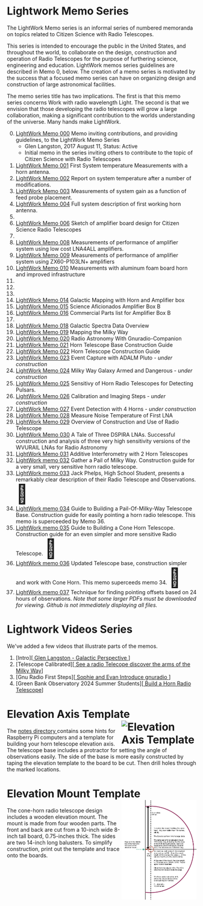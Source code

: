 # Lightwork Memo Series


The LightWork Memo series is an informal series of numbered memoranda on topics related to Citizen Science with Radio Telescopes.

This series is intended to encourage the public in the United States, and throughout the world, to collaborate on the design, construction and operation of Radio Telescopes for the purpose of furthering science, engineering and education. LightWork memos series guidelines are described in Memo 0, below. The creation of a memo series is motivated by the success that a focused memo series can have on organizing design and construction of large astronomical facilities.

The memo series title has two implications. The first is that this memo series concerns Work with radio wavelength Light. The second is that we envision that those developing the radio telescopes will grow a large collaboration, making a significant contribution to the worlds understanding of the universe. Many hands make LightWork.

0. [LightWork Memo 000](/memos/LightWorkMemo000-r3.pdf)  Memo inviting contributions, and providing guidelines, to the LightWork Memo Series
      * Glen Langston, 2017 August 11, Status: Active
      * Initial memo in the series inviting others to contribute to the topic of Citizen Science with Radio Telescopes
1. [LightWork Memo 001](/memos/LightWorkMemo001-01.pdf)  First System temperature Measurements with a horn antenna.
2. [LightWork Memo 002](/memos/LightWorkMemo002-r2.pdf)  Report on system temperature after a number of modifications.
3. [LightWork Memo 003](/memos/LightWorkMemo003-r2.pdf) Measurements of system gain as a function of feed probe placement.
4. [LightWork Memo 004](/memos/LightWorkMemo004-r3.pdf)  Full system description of first working horn antenna.
5.
6. [LightWork Memo 006](/memos/LightWorkMemo006-r6.pdf) Sketch of amplifier board design for Citizen Science Radio Telescopes
7.
8. [LightWork Memo 008](/memos/LightWorkMemo008-r1.pdf) Measurements of performance of amplifier system using low cost LNA4ALL amplifiers.
9. [LightWork Memo 009](/memos/LightWorkMemo009-r3.pdf)  Measurements of performance of amplifier system using ZX60-P103LN+ amplifiers
10. [LightWork Memo 010](/memos/LightWorkMemo010-4.pdf)  Measurements with aluminum foam board horn and improved infrastructure
11.
12.
13.
14. [LightWork Memo 014](/memos/LightWorkMemo014r9.pdf) Galactic Mapping with Horn and Amplifier box
15. [LightWork Memo 015](/memos/LightWorkMemo015-2.pdf) Science Aficionados Amplifier Box B
16. [LightWork Memo 016](/memos/LightWorkMemo016-1.pdf) Commercial Parts list for Amplifier Box B
17.
18. [LightWork Memo 018](/memos/LightWorkMemo018-r1.pdf) Galactic Spectra Data Overview
19. [LightWork Memo 019](/memos/LightWorkMemo019-r1.pdf) Mapping the Milky Way
20. [LightWork Memo 020](/memos/LightWorkMemo020-r3.pdf) Radio Astronomy With Gnuradio-Companion
21. [LightWork Memo 021](/memos/LightWorkMemo021-r6.pdf) Horn Telescope Base Construction Guide
22. [LightWork Memo 022](/memos/LightWorkMemo022-r13.pdf) Horn Telescope Construction Guide
23. [LightWork Memo 023](/memos/LightWorkMemo023-r2-EventCapture.pdf) Event Capture with ADALM Pluto - _under construction_
24. [LightWork Memo 024](/memos/LightWorkMemo024-r2-Armed.pdf) Milky Way Galaxy Armed and Dangerous - _under construction_
25. [LightWork Memo 025](/memos/LightWorkMemo025-r5-DetectingPulsars.pdf) Sensitivy of Horn Radio Telescopes for Detecting Pulsars.
26. [LightWork Memo 026](/memos/LightWorkMemo026-r2-CalibrateMaps.pdf) Calibration and Imaging Steps - _under construction_
27. [LightWork Memo 027](/memos/LightWorkMemo027-r2-4HornEvents.pdf) Event Detection with 4 Horns - _under construction_
28. [LightWork Memo 028](/memos/LightWorkMemo028-r7-NoiseTemp.pdf) Measure Noise Temperature of First LNA
29. [LightWork Memo 029](/memos/LightWorkMemo029-r2-HydrogenLineProject.pdf) Overview of Construction and Use of Radio Telescope
30. [LightWork Memo 030](/memos/LightWork0030-r1-ATaleOfThreeLNAs.pdf) A Tale of Three DSPIRA LNAs.  Successful construction and analysis of three very high sensitivity versions of the WVURAIL LNAs for Radio Astronomy
31. [LightWork Memo 031](/memos/LightWorkMemo031.pdf) Additive Interferometry with 2 Horn Telescopes
32. [LightWork memo 032](/memos/LightWorkMemo032-PailOfMilkyWay-r5.pdf) Gather a Pail of Milky Way.  Construction guide for a very small, very sensitive horn radio telescope.
33. [LightWork memo 033](https://arxiv.org/pdf/2411.00057) Jack Phelps, High School Student, presents a remarkably clear description of their Radio Telescope and Observations. <span style='font-size:50px;'>&#128079;</span>
34. [LightWork memo 034](/memos/LightWorkMemo034-SimpleBase-r5.pdf) Guide to Building a Pail-Of-Milky-Way Telescope Base. Construction guide for easily pointing a horn radio telescope.   This memo is superceeded by Memo 36.
35. [LightWork memo 035](/memos/LightWorkMemo035-ConeHorn-r5.pdf) Guide to Building a Cone Horn Telescope. Construction guide for an even simpler and more sensitive Radio Telescope. <span style='font-size:50px;'>&#128079;</span>
36. [LightWork memo 036](/memos/LightWorkMemo036-ConeHornBase-r7.pdf) Updated Telescope base, construction simpler and work with Cone Horn.  This memo superceeds memo 34. <span style='font-size:50px;'>&#128079;</span>
37. [LightWork memo 037](/memos/LightWorkMemo037-PointingOffsets-r1.pdf) Technique for finding pointing offsets based on 24 hours of observations.
_Note that some larger PDFs must be downloaded for viewing.  Github is not immediately displaying all files._

# Lightwork Videos Series
We've added a few videos that illustrate parts of the memos.
1. [Intro][<a href="https://www.youtube.com/watch?v=4g7KqXHw6wc"> Glen Langston - Galactic Perspective </a>]
2. [Telescope Calibrated][<a href="https://www.youtube.com/watch?v=qXBN_0yWl-o&t=13s"> See a radio Telecope discover the arms of the Milky Way</a>]
3. [Gnu Radio First Steps][<a href="https://www.youtube.com/watch?v=UmjVbE0Jj0M"> Sophie and Evan Introduce gnuradio </a> ]
4. [Green Bank Observatory 2024 Summer Students][<a href="https://youtube.com/playlist?list=PLFMYhHhJW1VDIm3JLKJYwAia_89thyLB9&si=0gA808pXB9bRU9rw"> Build a Horn Radio Telescope</a>]
   <br>
# Elevation Axis Template <a href="notes/ElAxisCm.pdf"> <img src="notes/ElAxisCm.png" width=200 alt="Elevation Axis Template" align="right"></a>
The <a href="notes"> notes directory </a> contains some hints for Raspberry Pi computers and a template for building your horn telescope elevation axis. The telescope base includes a protractor for setting the angle of observations easily.   The side of the base is more easily constructed by taping the elevation template to the board to be cut.   Then drill holes through the marked locations.  
# Elevation Mount Template <a href="notes/ElMountTemplate.pdf"> <img src="notes/ElMountTemplate.png" width=200 alt="Elevation Mount Template" align="right"></a>
The cone-horn radio telescope design includes a wooden elevation mount.  The mount is made from four wooden parts.  The front and back are cut from a 10-inch wide 8-inch tall board, 0.75-inches thick. 
The sides are two 14-inch long balusters.  To simplify construction, print out the template and trace onto the boards. 
